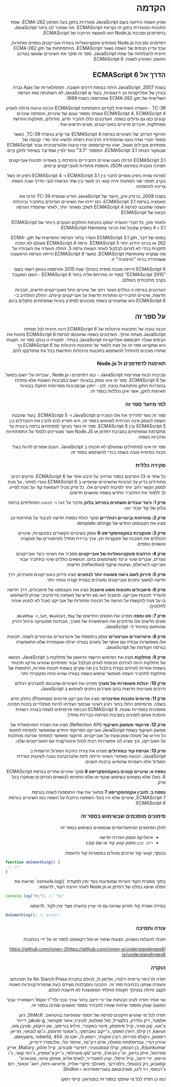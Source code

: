 <div dir="rtl">

# הקדמה

אפיון השפה הידועה בשם
JavaScript
מוגדרות בתקן בעל הסימון
ECMA-262.
שפת התכנות המוגדרת בתקן זה נקראת
ECMAScript.
מה שמוכר לנו בתור
JavaScript
בדפדפנים
וסביבת
Node.js
הוא למעשה הרחבה של
ECMAScript.

דפדפנים וסביבת
Node.js
מוסיפים פונקציונאליות בעזרת אובייקטים נוספים ומתודות, אבל עדיין הבסיס של השפה נשאר
ECMAScript.
ההתפתחות של תקן
ECMA-262
חיונית להצלחתה של שפת
JavaScript.
ספר זה סוקר את השינויים שנעשו בעדכון החשוב האחרון לשפה:
ECMAScript 6.

## הדרך אל ECMAScript 6

בשנת 2007,
JavaScript
היתה בצומת דרכים חשובה.
הפופולאריות של
Ajax
גברה בעידן של אפליקציות ווב דינאמיות, בעוד ש
JavaScript
לא השתנתה מאז הגרסה השלישית של תקן
ECMA-262
שפורסמה בשנת
1999.

TC-39 -
הוועדה האחראית לקידום התפתחות
ECMAScript
הכינה טיוטה גדולה לאפיון
ECMAScript 4.
ECMAScript 4
עשתה מספר עצום של שינויים, והוסיפה שינויים קטנים כמו גם גדולים בשפה.
העדכונים כללו תחביר חדש, מודולים, מחלקות והורשה ממחלקות, איברים פרטיים באובייקטים, סוגים חדשים ועוד.

ההיקף הנרחב של
השינויים בגרסת
ECMAScript 4
יצר קרע בוועדה
TC-39,
כאשר מספר חברי ועדה טענו שהמהדורה הרביעית ניסתה להשיג יותר מדי.
קבוצה של מפתחים מובילים מגוגל, יאהו ומייקרוסופט יצרו טיוטה אלטרנטיבית עבור
ECMAScript
שבמקור כונתה
ECMAScript 3.1.
המספר
״3.1״
נועד לציין שמדובר בשיפור לתקן קיים.

ECMAScript 3.1
הכילה מעט שינויים תחביריים והתרכזה ב
מאפייני תכונות אובייקטים
תמיכה מובנית בפורמט
JSON
והוספת מתודות לאובייקטים קיימים.

למרות שהיה ניסיון מסויים לחבר בין
ECMAScript 3.1
ו-
ECMAScript 4
ניסיון זה כשל בקרב תומכי שני המחנות והיה קושי רב לגשר בין שתי הגישות לגבי הדרך שבה השפה צריכה להתפתח.

בשנת 2008,
ברנדון איק,
היוצר של
JavaScript
הודיע שוועדת
TC-39
תרכז את מאמציה בגרסה
ECMAScript 3.1.
הם יידחו את השינויים הגדולים בתחביר וביכולות השפה שתוכננו לגרסת
ECMAScript 4
לשלב מאוחר יותר, לאחר שתוסדר הגרסה הבאה של
ECMAScript

ולאחר מכן, כל חברי הוועדה יעסקו בהבאת החלקים הטובים ביותר של
ECMAScript 3.1
ו-4
באפיון שקיבל את הכינוי
ECMAScript Harmony.

בסופו של דבר, תקן
ECMAScript 3.1
הוגדר בתור הגרסה החמישית של תקן
ECMA-262
או בכינוי הידוע יותר
ECMAScript 5.
גרסה
ECMAScript 4
מעולם לא הפכה לתקנית בכדי לא לגרום לבלבול
לאחר הוצאת גרסה 5, החלה הוועדה את העבודה על מה שנקרא
ECMAScript Harmony,
כאשר
ECMAScript 6
הייתה הגרסה הראשונה ששוחררה ברוח ״הרמוניה״ זו.

ECMAScript 6
הייתה מוכנה סופית
במהלך שנת 2015 ופורסמה באופן רשמי בשם
"ECMAScript 2015"
(ספר זה מתייחס אליה בתור
ECMAScript 6 -
השם המקובל בקרב מתכנתים בעולם).

העדכונים בגרסה זו
כוללים מנעד רחב של שינויים החל מאובייקטים חדשים, תבניות חדשות, שינויים תחביריים ומתודות חדשות על אובייקטים קיימים.
החלק המלהיב ב-
ECMAScript 6
הוא שהשינויים בשפה מוכוונים לפתרון בעיות שמפתחים נתקלים בהם.

## על ספר זה

הבנה טובה של התכונות והיכולות של
ECMAScript 6
הינה חיונית לכל מפתח
JavaScript
מעתה ואילך.
העדכונים בשפה שהוכנסו לגרסת
ECMAScript 6
מהוות את הבסיס שעליו יתבסססו אפליקציות
JavaScript
בעתיד.
למטרה זו נכתב ספר זה. תקוותי היא שתקראו ספר זה על מנת ללמוד על התכונות והיכולות של
ECMAScript 6
כך שתהיו מוכנים להתחיל להשתמש בתכונות והיכולות החדשות בכל עת שתזדקקו להם.

### תאימות לדפדפנים ול Node.js

סביבות רבות שמריצות
JavaScript -
כמו דפדפנים ו
Node.js ,
עובדות על יישום בפועל של
ECMAScript 6.
ספר זה אינו עוסק בבעיות יישום בסביבות השונות אלא מתרכז בהגדרות התקן והתנהגות נכונה.
לכן - ייתכן שבסביבות מסויימות תתקלו בבעיות תאימות לתקן, אשר אינן נכללות בספר זה.

### למי מיועד ספר זה

ספר זה נועד להדריך את אלו המכירים
JavaScript
ו-
ECMAScript 5.
בעוד שהבנת השפה
לעומק אינה הכרחית לשימוש בספר זה, היא תסייע לכם להבין את ההבדלים בין
ECMAScript 5
ובין
ECMAScript 6.
ספר זה נועד בעיקר למפתחים ברמה בינונית עד מתקדמת שמפתחים בסביבת דפדפן או
Node.JS
אשר מעוניינים ללמוד על התפתחויות עדכניות בשפה.

ספר זה אינו למתחילים שמעולם לא תכנתו ב
JavaScript.
הנכם אמורים להיות בעלי הבנה בסיסית טובה בשפה בכדי להשתמש בספר זה.

### סקירה כללית

כל אחד מ-13 הפרקים בספר מרחיב על היבט אחר של
ECMAScript 6.
פרקים רבים מתחילים בדיון על הבעיות שהשינויים שהופיעו ב
ECMAScript 6
נועדו לפתור, על מנת לספק הקשר רחב יותר לסיבות לשינויים אלו.
כל פרק מכיל דוגמאות קוד על מנת לסייע לך ללמוד את התחביר החדש בשפה ומושגים  חדשים.

**פרק 1: כיצד עובדים משתנים במרחב בלוק**
מדבר על
`let`
ו-
`const`
המחליפים ברמת בלוק של קוד עבור
`var`

**פרק 2: מחרוזות וביטויים רגולריים**
סוקר יכולת נוספת חדשה לעיבוד על
מחרוזות וכן מציג את הקונספט החדש של
template strings.

**פרק 3: פונקציות באקמהסקריפט 6**
עוסק בשינויים הקשורים בפונקציות, שינויים הכוללים את המבנה של פונקציות חץ, ערך ברירת מחדל לפרמטרים של פונקציה ונושאים נוספים.

**פרק 4: הרחבת פונקציונאליות של אובייקטים**
מסביר את השינוי כיצד אובייקטים נוצרים, עוברים שינוי וכיצד משתמשים בהם. הנושאים כוללים שינוי בתחביר עבור אובייקט ליטראלס, ושיטות שיקוף
(reflection)
חדשות.

**פרק 5: פירוק לשם גישה פשוטה יותר לנתונים**
מציג פירוק באובייקטים ומערכים, דרך חדשה למשוך נתונים אובייקטים ומערכים בצורת קצרה ונוחה יותר.

**פרק 6: סימבולים ותכונות מסוג סימבול**
מציג את הקונספט של סימבולים, דרך חדשה להגדיר תכונות אובייקט.
סימבול הוא סוג חדש של משתנה פרימיטיבי שניתן להשתמש בו על מנת להקשות על הגישה
אל תכונות ומתודות של אובייקט
(אבל לא למנוע אותה לחלוטין).

**פרק 7: סט ומפה**
מפרט את הסוגים החדשים של
`Set`, `WeakSet`, `Map`,
ו-
`WeakMap`.
סוגים חדשים אלו מרחיבים את השימושיות של מערך, מבחינת סמנטיקה וניהול זיכרון שהותאם במיוחד ל-
JavaScript.

**פרק 8: איטרטורים וגנרטורים**
עוסק בתוספת של
איטרטורים וגנרטורים
לשפה. תכונות אלו מאפשרות עבודה עם אוסף של נתונים בצורה יעילה ועוצמתית שלא התאפשרה בגרסה הקודמת של JavaScript.

**פרק 9: מחלקות**
מציג את המימוש הרשמי הראשון של
מחלקות ב
JavaScript.
הנושא של מחלקות היווה לעיתים תכופות לגורם מבלבל עבור מפתחים שהגיעו מרקע תכנותי בשפות אחרות
לעיתים נקודת בילבול בין מה שקיים בשפות תכנות אחרות, התוספת של מחלקות לתחביר השפה
מאפשר שימוש בשפה בצורה שהיא נוחה ומקוצרת יותר.

**פרק 10: יכולות משופרות של מערך**
מפרט את השינויים שהוכנסו למערכים רגילים ודרכים מעניינות חדשות בהם מערכים ניתנים לשימוש ב
JavaScript.

**פרק 11: פרומיס ותכנות אסינכרוני**
מציג את אובייקט פרומיס
(Promise)
כחלק חדש בשפה.
פרומיסים החלו בתור רעיון לשינוי שבסוף הצליחו להיות פופולריים בזכות תמיכה מאסיבית בספריות שונות.
ECMAScript 6
הכניסה פרומיסים לשפה בצורה רשמית והופכת אותם לזמינים בסביבת הפיתוח כברירת מחדל.

**פרק 12: פרוקסי וממשק השיקוף**
<span dir="ltr">(Reflection API)</span>
מציג את הצורה הפורמאלית של
ממשק השיקוף
בשפת
JavaScript
אובייקט הפרוקסי
החדש שמאפשר למפתח לתפוס כל אירוע של פעולה שמבוצעת על אובייקטים.
פרוקסי
מאפשר למפתח שליטה מוחלטת על האובייקט, וכך מציע לנו אפשרויות רבות לנהל אינטרקציה עם האובייקטים שלנו.

**פרק 13: עטיפת קוד במודולים**
מפרט את צורת כתיבת המודול
הרשמית ב
JavaScript.
הכוונה מאחורי השינוי הייתה לתת אלטרנטיבה טובה לשיטות הגדרת המודול הלא רשמיות
שהופיעו ברבות השנים.

**נספח א: שינויים קטנים באקמהסקריפט 6**
סוקר שינויים אחרים בגרסת
ECMAScript 6.
כאלו שלא נמצאים בשימוש שוטף
או שלא התאימו לנושאים הנרחבים שנסקרו בכל פרק.

**נספח ב: להבין אקמהסקריפט 7**
מתאר את שתי התוספות לשפה בגרסת
ECMAScript 7,
שינויים שלא היו בעלי השפעה נרחבת על
השפה  כמו השינויים בגרסת
ECMAScript 6.

### סימונים מוסכמים שבשימוש בספר זה

להלן הסימונים הטיפוגראפיים שנמצאים בשימוש בספר זה

* *איטליקס*
מסמן הגדרה חדשה
* `רוחב קבוע`
מסמן קטע קוד או שם קובץ

בנוסף, קטעי קוד ארוכים מוכלים במסגרות קוד כדוגמת:

<div dir="ltr">

```js
function doSomething() {
 // ריק
}
```
</div>
בתוך מסגרת הקוד
הערות שמופיעות בצד ימין לפקודת
<span dir="ltr">`console.log()`</span>
מראות את הפלט שיוצג בפלט של דפדפן או
Node.js
לאחר הרצת הקוד,
לדוגמא:

<div dir="ltr">

```js
console.log("Hi"); // "Hi"
```
</div>

במידה ושורת קוד תזרוק שגיאה גם זה יצויין בהערה מצד ימין לקוד,
לדוגמא:

<div dir="ltr">

```js
doSomething(); // error!
```
</div>

### עזרה ותמיכה

תוכלו להעלות נושאים, הצעות שיפור או פול רקוואסט לספר זה על ידי בכתובת:

[https://github.com/ronen-e/understandinges6](https://github.com/ronen-e/understandinges6)

### הוקרה

תודה לג׳ניפר גריפית-דלגדו, אליסון לו, לכולם בחברת
<span dir="ltr">No Starch Press</span>
על תמיכתם והעזרה שנתנו בכתיבת ספר זה. ההבנה והסבלנות מצידם בעת שהפרודקטיביות האטה לקצב זחילה במהלך תקופת מחלתי הממושכת לא תישכח לעולם.

אני אסיר תודה לעינו הבוחנת של יורי זייצב בתור עורך טכני ולד״ר אקסל רושמאייר עבור המשוב שנתן ומספר שיחות שעזרו להבהיר מספר מושגים שנדונו בספר זה.

תודה לכל מי שהגיש תיקונים לגרסה של הספר שמופיעה בגיטהאב:
ShMcK,
רונן אלסטר, ריק וולדרון, בלקטייל, פול סאלטס, לוניביז, איגור סקוהאר,
jakub-g,
דייויד צ׳אנג, קוון סוויני, קייל סימפסון, פיטר באקונדי, פיליפ בוריסוב, שון היקסון, סטיבן פוט,
kavun,
דן קילפ, דארן האסקי, ג׳ייקוב נאברסקי, ג׳אמונד פרגוסון, ג׳וש לובאווי, מריאן רוסנאק, ניקולס פונירוס, רובין פוקורני, רומאן לו, יאנג סו,
alexyans,
robertd, 404,
אהרון דנדי, עבדאלפתח פופולה, אדם ריצ׳מר, אחמד עלי, אלכסנדר דינדיק,
Arjunkumar,
בן רגנספן, קרלו קונסטנטיני, דמיטרי סובורוב, קייל פולוק,
Mallory,
אריק סנדהאל, איתן בראון, יוג׳ין זובארב, פרנצ׳סקו פונגילופי, ג׳ייק צ׳אמפיון, ג׳רמי קאני, ג׳ו איימס, יורי זייצב, קייל וורסלי, קווין לוזאנדייר, לואיס אליס, מוחסן עזימי, נאבאניט׳ קסאבאן, ניק בוטומלי, נילס דקר, פאהלבי פיקרי אוליה, פראיאג ורמה, ראג׳ אנאנד, רוס ג׳רבאסי, רוי לינג, סארבוטאם באנדיופאדהיאי
ו
Shidhin.

כמו כן תודה לכל מי שתמך בספר זה בפטראון:
קייסי ויסקו

</div>
